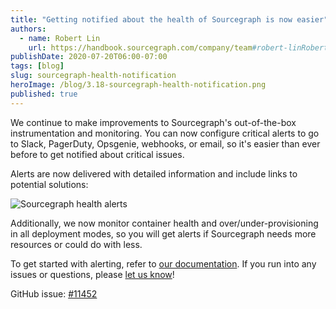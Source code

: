```yaml
---
title: "Getting notified about the health of Sourcegraph is now easier"
authors:
  - name: Robert Lin
    url: https://handbook.sourcegraph.com/company/team#robert-linRobert Lin
publishDate: 2020-07-20T06:00-07:00
tags: [blog]
slug: sourcegraph-health-notification
heroImage: /blog/3.18-sourcegraph-health-notification.png
published: true
---
```


We continue to make improvements to Sourcegraph's out-of-the-box instrumentation and monitoring. You can now configure critical alerts to go to Slack, PagerDuty, Opsgenie, webhooks, or email, so it's easier than ever before to get notified about critical issues.

Alerts are now delivered with detailed information and include links to potential solutions:

![Sourcegraph health alerts](https://storage.cloud.google.com/sourcegraph-assets/blog/3.18/healthy-sourcegraph.png "Sourcegraph health alerts")

Additionally, we now monitor container health and over/under-provisioning in all deployment modes, so you will get alerts if Sourcegraph needs more resources or could do with less.

To get started with alerting, refer to [our documentation](https://docs.sourcegraph.com/admin/observability/alerting). If you run into any issues or questions, please [let us know](https://github.com/sourcegraph/sourcegraph/issues/new/choose)!

GitHub issue: [#11452](https://github.com/sourcegraph/sourcegraph/issues/11452)
